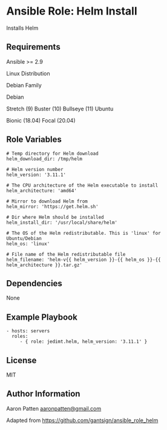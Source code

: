 Ansible Role: Helm Install
=========

Installs Helm

Requirements
------------

Ansible >= 2.9

Linux Distribution

Debian Family

Debian

Stretch (9)
Buster (10)
Bullseye (11)
Ubuntu

Bionic (18.04)
Focal (20.04)

Role Variables
--------------

    # Temp directory for Helm download
    helm_download_dir: /tmp/helm

    # Helm version number
    helm_version: '3.11.1'

    # The CPU architecture of the Helm executable to install
    helm_architecture: 'amd64'

    # Mirror to download Helm from
    helm_mirror: 'https://get.helm.sh'

    # Dir where Helm should be installed
    helm_install_dir: '/usr/local/share/helm'

    # The OS of the Helm redistributable. This is 'linux' for Ubuntu/Debian
    helm_os: 'linux'

    # File name of the Helm redistributable file
    helm_filename: 'helm-v{{ helm_version }}-{{ helm_os }}-{{ helm_architecture }}.tar.gz'

Dependencies
------------

None

Example Playbook
----------------

    - hosts: servers
      roles:
         - { role: jedimt.helm, helm_version: '3.11.1' }

License
-------

MIT

Author Information
------------------

Aaron Patten
aaronpatten@gmail.com

Adapted from https://github.com/gantsign/ansible_role_helm
